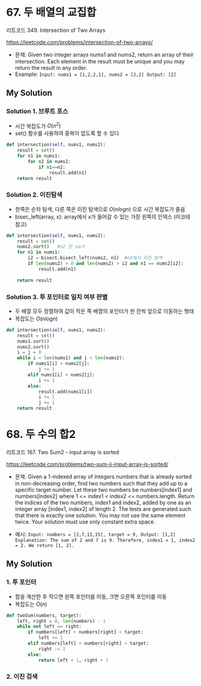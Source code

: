 # 67. 두 배열의 교집합

리트코드 349. Intersection of Two Arrays

https://leetcode.com/problems/intersection-of-two-arrays/

- 문제: Given two integer arrays nums1 and nums2, return an array of their intersection. 
Each element in the result must be unique and you may return the result in any order.
- Example: ```Input: nums1 = [1,2,2,1], nums2 = [2,2] Output: [2]```

## My Solution

### Solution 1. 브루트 포스

- 시간 복잡도가 $O(n^2)$
- set() 함수를 사용하여 중복이 없도록 할 수 있다

```python
def intersection(self, nums1, nums2):
    result = set()
    for n1 in nums1:
        for n2 in nums2:
            if n1==n2:
                result.add(n1)
    return result
```

### Solution 2. 이진탐색
- 한쪽은 순차 탐색, 다른 쪽은 이진 탐색으로 $O(nlogn)$ 으로 시간 복잡도가 줄음
- bisec_left(array, x): array에서 x가 들어갈 수 있는 가장 왼쪽의 인덱스 (이코테 참고)

```python
def intersection(self, nums1, nums2):
    result = set()
    nums2.sort()   #n2 만 sort
    for n1 in nums1:
        i2 = bisect.bisect_left(nums2, n1)  #n2에서 이진 탐색
        if len(nums2) > 0 and len(nums2) > i2 and n1 == nums2[i2]:
            result.add(n1)
    
    return result
```

### Solution 3. 투 포인터로 일치 여부 판별

- 두 배열 모두 정렬하여 값이 작은 쪽 배열의 포인터가 한 칸씩 앞으로 이동하는 형태
- 복잡도는 $O(nlogn)$

```python
def intersection(self, nums1, nums2):
    result = set()
    nums1.sort()
    nums2.sort()
    i = j = 0
    while i < len(nums1) and j < len(nums2):
        if nums1[i] > nums2[j]:
            j += 1
        elif nums1[i] < nums2[j]:
            i += 1
        else:
            result.add(nums1[i])
            i += 1
            j += 1
    return result
```

# 68. 두 수의 합2

리트코드 167. Two Sum2 - input array is sorted

https://leetcode.com/problems/two-sum-ii-input-array-is-sorted/

- 문제: Given a 1-indexed array of integers numbers that is already sorted in non-decreasing order, find two numbers such that they add up to a specific target number. Let these two numbers be numbers[index1] and numbers[index2] where 1 <= index1 < index2 <= numbers.length.
Return the indices of the two numbers, index1 and index2, added by one as an integer array [index1, index2] of length 2.
The tests are generated such that there is exactly one solution. You may not use the same element twice.
Your solution must use only constant extra space.

- 예시: ```Input: numbers = [2,7,11,15], target = 9, Output: [1,2] Explanation: The sum of 2 and 7 is 9. Therefore, index1 = 1, index2 = 2. We return [1, 2].```

## My Solution

### 1. 투 포인터

- 합을 계산한 후 작으면 왼쪽 포인터를 이동, 크면 오른쪽 포인터를 이동
- 복잡도는 $O(n)$

```python
def twoSum(numbers, target):
    left, right = 0, len(numbers) - 1
    while not left == right:
        if numbers[left] + numbers[right] < target:
            left += 1
        elif numbers[left] + numbers[right] > target:
            right -= 1
        else:
            return left + 1, right + 1
```

### 2. 이진 검색




